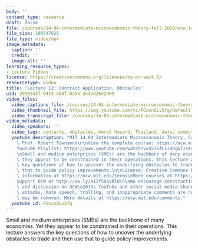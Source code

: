 ```yaml
---
body: ''
content_type: resource
draft: false
file: /courses/14-04-intermediate-microeconomic-theory-fall-2020/ocw_1404_lecture12_2020oct20_360p_16_9.mp4
file_size: 100547625
file_type: video/mp4
image_metadata:
  caption: ''
  credit: ''
  image-alt: ''
learning_resource_types:
- Lecture Videos
license: https://creativecommons.org/licenses/by-nc-sa/4.0/
resourcetype: Video
title: 'Lecture 12: Contract Application, Obstacles'
uid: 3990343f-0415-484f-8a53-3e4ed26e2969
video_files:
  video_captions_file: /courses/14-04-intermediate-microeconomic-theory-fall-2020/18TEn4EJRgMUe9ZZW4kt4VFEH5xo4hQTr_transcript.webvtt
  video_thumbnail_file: https://img.youtube.com/vi/FGxxnOLvSfg/default.jpg
  video_transcript_file: /courses/14-04-intermediate-microeconomic-theory-fall-2020/18TEn4EJRgMUe9ZZW4kt4VFEH5xo4hQTr_transcript.pdf
video_metadata:
  video_speakers: ''
  video_tags: contacts, obstacles, moral hazard, Thailand, data, computation, SMEs
  youtube_description: "MIT 14.04 Intermediate Microeconomic Theory, Fall 2020\nInstructor:\
    \ Prof. Robert Townsend\n\nView the complete course: https://ocw.mit.edu/courses/14-04-intermediate-microeconomic-theory-fall-2020/\n\
    YouTube Playlist: https://www.youtube.com/watch?v=XSTSfCs74bg&list=PLUl4u3cNGP63wnrKge9vllow3Y2OOOKqF\n\
    \nSmall and medium enterprises (SMEs) are the backbone of many economies. Yet\
    \ they appear to be constrained in their operations. This lecture answers the\
    \ key questions of how to uncover the underlying obstacles to trade and then use\
    \ that to guide policy improvements.\n\nLicense: Creative Commons BY-NC-SA\nMore\
    \ information at https://ocw.mit.edu/terms\nMore courses at https://ocw.mit.edu\n\
    Support OCW at http://ow.ly/a1If50zVRlQ\n\nWe encourage constructive comments\
    \ and discussion on OCW\u2019s YouTube and other social media channels. Personal\
    \ attacks, hate speech, trolling, and inappropriate comments are not allowed and\
    \ may be removed. More details at https://ocw.mit.edu/comments."
  youtube_id: FGxxnOLvSfg
---
```

Small and medium enterprises (SMEs) are the backbone of many economies. Yet they appear to be constrained in their operations. This lecture answers the key questions of how to uncover the underlying obstacles to trade and then use that to guide policy improvements.